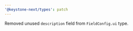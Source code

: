```yaml
---
'@keystone-next/types': patch
---
```


Removed unused `description` field from `FieldConfig.ui` type.
